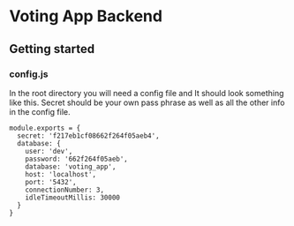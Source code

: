 # Voting App Backend
## Getting started
### config.js
In the root directory you will need a config file and It should look something like this. Secret should be your own pass phrase as well as all the other info in the config file.

```
module.exports = {
  secret: 'f217eb1cf08662f264f05aeb4',
  database: {
    user: 'dev',
    password: '662f264f05aeb',
    database: 'voting_app',
    host: 'localhost',
    port: '5432',
    connectionNumber: 3,
    idleTimeoutMillis: 30000
  }
}
```
